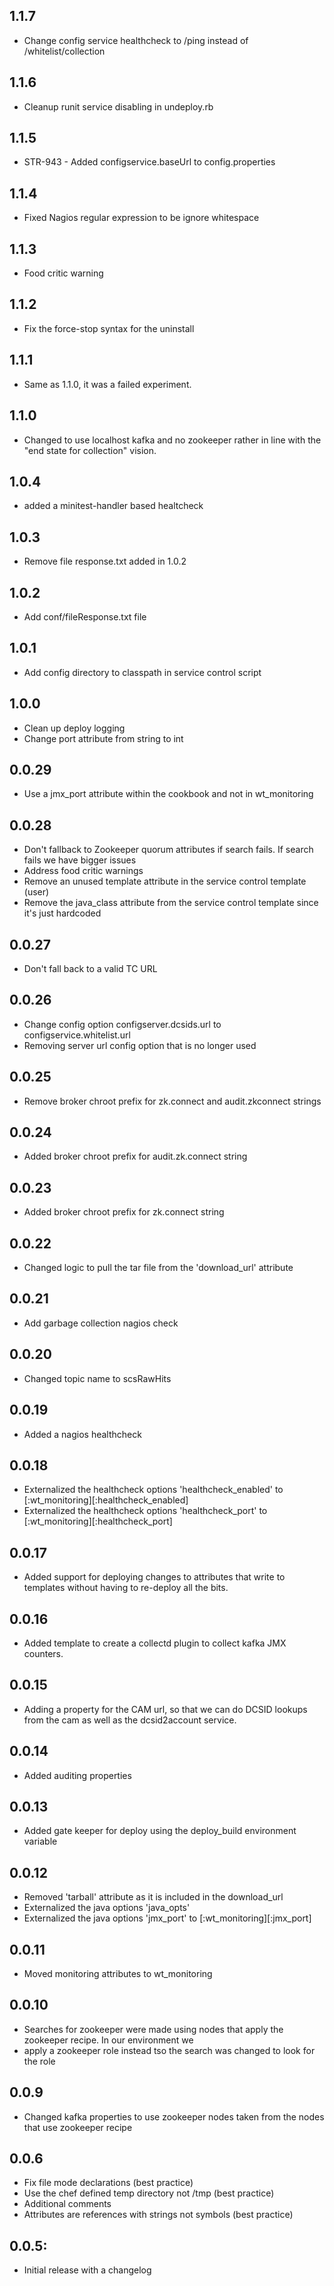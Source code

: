 ## 1.1.7
* Change config service healthcheck to /ping instead of /whitelist/collection

## 1.1.6
* Cleanup runit service disabling in undeploy.rb

## 1.1.5
* STR-943 - Added configservice.baseUrl to config.properties

## 1.1.4
* Fixed Nagios regular expression to be ignore whitespace

## 1.1.3
* Food critic warning

## 1.1.2
* Fix the force-stop syntax for the uninstall

## 1.1.1
* Same as 1.1.0, it was a failed experiment.

## 1.1.0
* Changed to use localhost kafka and no zookeeper rather in line
  with the "end state for collection" vision.

## 1.0.4
* added a minitest-handler based healtcheck
  
## 1.0.3
* Remove file response.txt added in 1.0.2

## 1.0.2
* Add conf/fileResponse.txt file

## 1.0.1
* Add config directory to classpath in service control script

## 1.0.0
* Clean up deploy logging
* Change port attribute from string to int

## 0.0.29
* Use a jmx_port attribute within the cookbook and not in wt_monitoring

## 0.0.28
* Don't fallback to Zookeeper quorum attributes if search fails.  If search fails we have bigger issues
* Address food critic warnings
* Remove an unused template attribute in the service control template (user)
* Remove the java_class attribute from the service control template since it's just hardcoded

## 0.0.27
* Don't fall back to a valid TC URL

## 0.0.26
* Change config option configserver.dcsids.url to configservice.whitelist.url
* Removing server url config option that is no longer used

## 0.0.25
* Remove broker chroot prefix for zk.connect and audit.zkconnect strings

## 0.0.24
* Added broker chroot prefix for audit.zk.connect string

## 0.0.23
* Added broker chroot prefix for zk.connect string

## 0.0.22
* Changed logic to pull the tar file from the 'download_url' attribute

## 0.0.21
* Add garbage collection nagios check

## 0.0.20
* Changed topic name to scsRawHits

## 0.0.19
* Added a nagios healthcheck

## 0.0.18
* Externalized the healthcheck options 'healthcheck_enabled' to [:wt_monitoring][:healthcheck_enabled]
* Externalized the healthcheck options 'healthcheck_port' to [:wt_monitoring][:healthcheck_port]

## 0.0.17
* Added support for deploying changes to attributes that write to templates without having to re-deploy all the bits.

## 0.0.16
* Added template to create a collectd plugin to collect kafka JMX counters.

## 0.0.15
* Adding a property for the CAM url, so that we can do DCSID lookups from the cam as well as the dcsid2account service.

## 0.0.14
* Added auditing properties

## 0.0.13
* Added gate keeper for deploy using the deploy_build environment variable

## 0.0.12
* Removed 'tarball' attribute as it is included in the download_url
* Externalized the java options 'java_opts'
* Externalized the java options 'jmx_port' to [:wt_monitoring][:jmx_port]

## 0.0.11
* Moved monitoring attributes to wt_monitoring

## 0.0.10
* Searches for zookeeper were made using nodes that apply the zookeeper recipe. In our environment we
* apply a zookeeper role instead tso the search was changed to look for the role

## 0.0.9
* Changed kafka properties to use zookeeper nodes taken from the nodes that use zookeeper recipe

## 0.0.6
* Fix file mode declarations (best practice)
* Use the chef defined temp directory not /tmp (best practice)
* Additional comments
* Attributes are references with strings not symbols (best practice)


## 0.0.5:
* Initial release with a changelog
